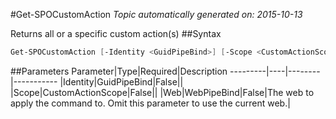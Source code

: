 #Get-SPOCustomAction
*Topic automatically generated on: 2015-10-13*

Returns all or a specific custom action(s)
##Syntax
```powershell
Get-SPOCustomAction [-Identity <GuidPipeBind>] [-Scope <CustomActionScope>] [-Web <WebPipeBind>]
```


##Parameters
Parameter|Type|Required|Description
---------|----|--------|-----------
|Identity|GuidPipeBind|False||
|Scope|CustomActionScope|False||
|Web|WebPipeBind|False|The web to apply the command to. Omit this parameter to use the current web.|
